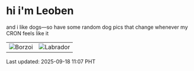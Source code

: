 # hi i'm Leoben

and i like dogs—so have some random dog pics that change whenever my CRON feels like it

|  |  |
|--------|----------|
| ![Borzoi](https://random-dog-vercel.vercel.app/api/random-borzoi?v=1758164851) | ![Labrador](https://random-dog-vercel.vercel.app/api/random-labrador?v=1758164851) |

Last updated: 2025-09-18 11:07 PHT
